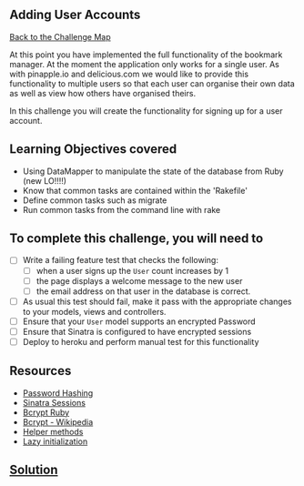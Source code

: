 ## Adding User Accounts

[Back to the Challenge Map](0_challenge_map.md)

At this point you have implemented the full functionality of the bookmark manager. At the moment
the application only works for a single user. As with pinapple.io and delicious.com we would like
to provide this functionality to multiple users so that each user can organise their own data as well
as view how others have organised theirs.

In this challenge you will create the functionality for signing up for a user account.

## Learning Objectives covered

* Using DataMapper to manipulate the state of the database from Ruby (new LO!!!!)
* Know that common tasks are contained within the 'Rakefile'
* Define common tasks such as migrate
* Run common tasks from the command line with rake

## To complete this challenge, you will need to

- [ ] Write a failing feature test that checks the following:
  - [ ] when a user signs up the `User` count increases by 1
  - [ ] the page displays a welcome message to the new user
  - [ ] the email address on that user in the database is correct.
- [ ] As usual this test should fail, make it pass with the appropriate changes to your
models, views and controllers.
- [ ] Ensure that your `User` model supports an encrypted Password
- [ ] Ensure that Sinatra is configured to have encrypted sessions
- [ ] Deploy to heroku and perform manual test for this functionality

## Resources

* [Password Hashing](https://crackstation.net/hashing-security.html)
* [Sinatra Sessions](http://www.sinatrarb.com/intro.html#Using%20Sessions)
* [Bcrypt Ruby](https://github.com/codahale/bcrypt-ruby)
* [Bcrypt - Wikipedia](https://en.wikipedia.org/wiki/Bcrypt)
* [Helper methods](http://www.sinatrarb.com/intro.html#Helpers)
* [Lazy initialization](https://en.wikipedia.org/wiki/Lazy_initialization#Ruby)

## [Solution](solutions/18.md)
